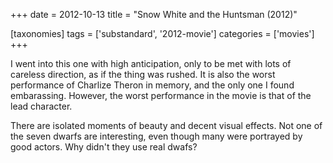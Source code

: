 +++
date = 2012-10-13
title = "Snow White and the Huntsman (2012)"

[taxonomies]
tags = ['substandard', '2012-movie']
categories = ['movies']
+++

I went into this one with high anticipation, only to be met with lots of
careless direction, as if the thing was rushed. It is also the worst
performance of Charlize Theron in memory, and the only one I found
embarassing. However, the worst performance in the movie is that of the
lead character.

There are isolated moments of beauty and decent visual effects. Not one
of the seven dwarfs are interesting, even though many were portrayed by
good actors. Why didn't they use real dwafs?
